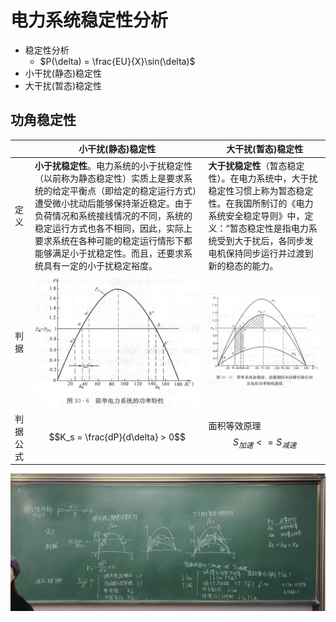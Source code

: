 # 电力系统稳定性分析

- 稳定性分析
  - $P(\delta) = \frac{EU}{X}\sin(\delta)$
- 小干扰(静态)稳定性
- 大干扰(暂态)稳定性


## 功角稳定性

|          | 小干扰(静态)稳定性                                                                                                                                                                                                                                                                                                                 | 大干扰(暂态)稳定性                                                                                                                                                                                                    |
| -------- | ---------------------------------------------------------------------------------------------------------------------------------------------------------------------------------------------------------------------------------------------------------------------------------------------------------------------------------- | --------------------------------------------------------------------------------------------------------------------------------------------------------------------------------------------------------------------- |
| 定义     | **小于扰稳定性**。电力系统的小于扰稳定性（以前称为静态稳定性）实质上是要求系统的给定平衡点（即给定的稳定运行方式）遭受微小扰动后能够保持渐近稳定。由于负荷情况和系统接线情况的不同，系统的稳定运行方式也各不相同，因此，实际上要求系统在各种可能的稳定运行情形下都能够满足小于扰稳定性。而且，还要求系统具有一定的小于扰稳定裕度。 | **大于扰稳定性**（暂态稳定性）。在电力系统中，大于扰稳定性习惯上称为暂态稳定性。在我国所制订的《电力系统安全稳定导则》中，定义：“暂态稳定性是指电力系统受到大于扰后，各同步发电机保持同步运行并过渡到新的稳态的能力。 |
| 判据     | ![P311](image.png)                                                                                                                                                                                                                                                                                                                 | ![P335](image-1.png)                                                                                                                                                                                                  |
| 判据公式 | $$K_s = \frac{dP}{d\delta} > 0$$                                                                                                                                                                                                                                                                                                   | 面积等效原理$$S_{加速}<=S_{减速}$$                                                                                                                                                                                    |


![alt text](d54bb650dcd5f000cead767afb43aff.jpg)